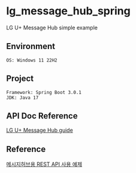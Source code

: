 # lg_message_hub_spring
LG U+ Message Hub simple example

## Environment
```text
OS: Windows 11 22H2
```

## Project
```text
Framework: Spring Boot 3.0.1
JDK: Java 17
```

## API Doc Reference
[LG U+ Message Hub guide](https://doc.msghub.uplus.co.kr/guide/d/01-%ea%b0%9c%ec%9a%94-%eb%b0%8f-%ec%a3%bc%ec%9a%94%ea%b8%b0%eb%8a%a5/)

## Reference
[메시지허브용 REST API 사용 예제](https://github.com/total-msg-hub/restapi_sample)
